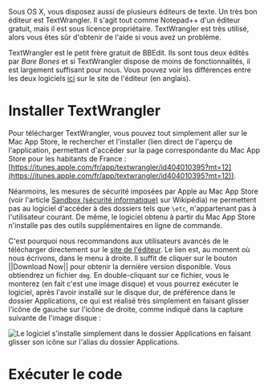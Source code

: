 Sous OS X, vous disposez aussi de plusieurs éditeurs de texte. Un très bon éditeur est TextWrangler. Il s'agit tout comme Notepad++ d'un éditeur gratuit, mais il est sous licence propriétaire. TextWrangler est très utilisé, alors vous êtes sûr d'obtenir de l'aide si vous avez un problème.

TextWrangler est le petit frère gratuit de BBEdit. Ils sont tous deux édités par *Bare Bones* et si TextWrangler dispose de moins de fonctionnalités, il est largement suffisant pour nous. Vous pouvez voir les différences entre les deux logiciels [ici](http://www.barebones.com/products/bbedit/comparison.html) sur le site de l'éditeur (en anglais).

# Installer TextWrangler

Pour télécharger TextWrangler, vous pouvez tout simplement aller sur le Mac App Store, le rechercher et l'installer (lien direct de l'aperçu de l'application, permettant d'accéder sur la page correspondante du Mac App Store pour les habitants de France : [https://itunes.apple.com/fr/app/textwrangler/id404010395?mt=12](https://itunes.apple.com/fr/app/textwrangler/id404010395?mt=12)).

Néanmoins, les mesures de sécurité imposées par Apple au Mac App Store (voir l'article [Sandbox (sécurité informatique)](https://fr.wikipedia.org/wiki/Sandbox_(sécurité_informatique)) sur Wikipédia) ne permettent pas au logiciel d'accéder à des dossiers tels que `\etc`, n'appartenant pas à l'utilisateur courant. De même, le logiciel obtenu à partir du Mac App Store n'installe pas des outils supplémentaires en ligne de commande.

C'est pourquoi nous recommandons aux utilisateurs avancés de le télécharger directement sur le [site de l'éditeur](http://www.barebones.com/products/textwrangler/). Le lien est, au moment où nous écrivons, dans le menu à droite. Il suffit de cliquer sur le bouton ||Download Now|| pour obtenir la dernière version disponible. Vous obtiendrez un fichier `dmg`. En double-cliquant sur ce fichier, vous le monterez (en fait c'est une image disque) et vous pourrez exécuter le logiciel, après l'avoir installé sur le disque dur, de préférence dans le dossier Applications, ce qui est réalisé très simplement en faisant glisser l'icône de gauche sur l'icône de droite, comme indiqué dans la capture suivante de l'image disque :

![Le logiciel s'installe simplement dans le dossier Applications en faisant glisser son icône sur l'alias du dossier Applications.](http://zestedesavoir.com/media/galleries/2109/a1dd68b6-72e6-455f-ab7f-ac3a25e44eae.png.960x960_q85.png)

# Exécuter le code
